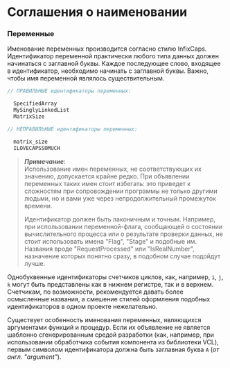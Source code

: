 # Соглашения о наименовании

### Переменные

Именование переменных производится согласно стилю InfixCaps. Идентификатор переменной практически любого типа данных должен начинаться с заглавной буквы. Каждое последующее слово, входящее в идентификатор, необходимо начинать с заглавной буквы. Важно, чтобы имя переменной являлось существительным.

```Pascal
// ПРАВИЛЬНЫЕ идентификаторы переменных:

  SpecifiedArray
  MySinglyLinkedList
  MatrixSize
```

```Pascal
// НЕПРАВИЛЬНЫЕ идентификаторы переменных:

  matrix_size
  ILOVECAPSSOMUCH
```

> _**Примечание**_:  
> Использование имен переменных, не соответствующих их значению, допускается крайне редко. При объявлении переменных таких имен стоит избегать: это приведет к сложностям при сопровождении программы не только другими людьми, но и вами уже через непродолжительный промежуток времени.
>
> Идентификатор должен быть лаконичным и точным. Например, при использовании переменной-флага, сообщающей о состоянии вычислительного процесса или о результате проверки данных, не стоит использовать имена "Flag", "Stage" и подобные им. Названия вроде "RequestProcessed" или "IsRealNumber", назначение которых понятно сразу, в подобном случае подойдут лучше.

Однобуквенные идентификаторы счетчиков циклов, как, например, `i`, `j`, `k` могут быть представлены как в нижнем регистре, так и в верхнем. Счетчикам, по возможности, рекомендуется давать более осмысленные названия, а смешение стилей оформления подобных идентификаторов в одном проекте нежелательно.

Существует особенность именования переменных, являющихся аргументами функций и процедур. Если их объявление не является шаблонно сгенерированным средой разработки \(как, например, при использовании обработчика события компонента из библиотеки VCL\), первым символом идентификатора должна быть заглавная буква `A` \(_от англ. "argument"_\).

